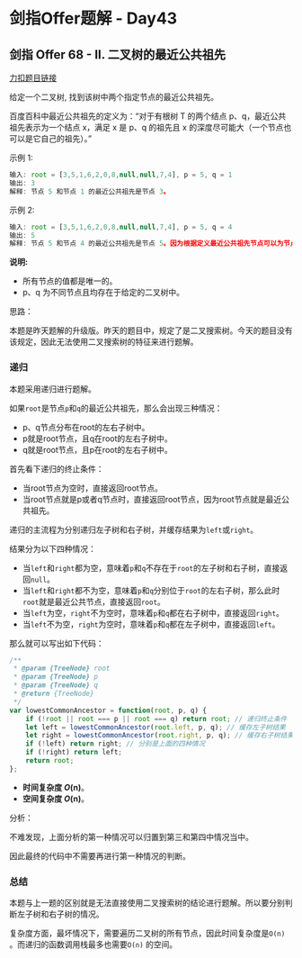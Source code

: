# **剑指Offer题解 - Day43**

## 剑指 Offer 68 - II. 二叉树的最近公共祖先

[力扣题目链接](https://leetcode-cn.com/leetbook/read/illustration-of-algorithm/57euni/)

给定一个二叉树, 找到该树中两个指定节点的最近公共祖先。

百度百科中最近公共祖先的定义为：“对于有根树 T 的两个结点 p、q，最近公共祖先表示为一个结点 x，满足 x 是 p、q 的祖先且 x 的深度尽可能大（一个节点也可以是它自己的祖先）。”

示例 1:

```jsx
输入: root = [3,5,1,6,2,0,8,null,null,7,4], p = 5, q = 1
输出: 3
解释: 节点 5 和节点 1 的最近公共祖先是节点 3。
```

示例 2:

```jsx
输入: root = [3,5,1,6,2,0,8,null,null,7,4], p = 5, q = 4
输出: 5
解释: 节点 5 和节点 4 的最近公共祖先是节点 5。因为根据定义最近公共祖先节点可以为节点本身。
```

**说明:**

- 所有节点的值都是唯一的。
- p、q 为不同节点且均存在于给定的二叉树中。

思路：

本题是昨天题解的升级版。昨天的题目中，规定了是二叉搜索树。今天的题目没有该规定，因此无法使用二叉搜索树的特征来进行题解。

### 递归

本题采用递归进行题解。

如果`root`是节点`p`和`q`的最近公共祖先，那么会出现三种情况：

- p、q节点分布在root的左右子树中。
- p就是root节点，且q在root的左右子树中。
- q就是root节点，且p在root的左右子树中。

首先看下递归的终止条件：

- 当root节点为空时，直接返回root节点。
- 当root节点就是p或者q节点时，直接返回root节点，因为root节点就是最近公共祖先。

递归的主流程为分别递归左子树和右子树，并缓存结果为`left`或`right`。

结果分为以下四种情况：

- 当`left`和`right`都为空，意味着`p`和`q`不存在于`root`的左子树和右子树，直接返回`null`。
- 当`left`和`right`都不为空，意味着`p`和`q`分别位于`root`的左右子树，那么此时`root`就是最近公共节点，直接返回`root`。
- 当`left`为空，`right`不为空时，意味着`p`和`q`都在右子树中，直接返回`right`。
- 当`left`不为空，`right`为空时，意味着`p`和`q`都在左子树中，直接返回`left`。

那么就可以写出如下代码：

```jsx
/**
 * @param {TreeNode} root
 * @param {TreeNode} p
 * @param {TreeNode} q
 * @return {TreeNode}
 */
var lowestCommonAncestor = function(root, p, q) {
    if (!root || root === p || root === q) return root; // 递归终止条件
    let left = lowestCommonAncestor(root.left, p, q); // 缓存左子树结果
    let right = lowestCommonAncestor(root.right, p, q); // 缓存右子树结果
    if (!left) return right; // 分别是上面的四种情况
    if (!right) return left;
    return root;
};
```

- **时间复杂度 *O*(n)**。
- **空间复杂度 *O*(n)**。

分析：

不难发现，上面分析的第一种情况可以归置到第三和第四中情况当中。

因此最终的代码中不需要再进行第一种情况的判断。

### 总结

本题与上一题的区别就是无法直接使用二叉搜索树的结论进行题解。所以要分别判断左子树和右子树的情况。

复杂度方面，最坏情况下，需要遍历二叉树的所有节点，因此时间复杂度是`O(n)` 。而递归的函数调用栈最多也需要`O(n)` 的空间。
